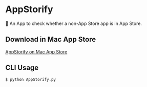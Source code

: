 # AppStorify
🍎 An App to check whether a non-App Store app is in App Store.

## Download in Mac App Store

[AppStorify on Mac App Store](https://apps.apple.com/us/app/appstorify/id1591245624)

## CLI Usage

``` bash
$ python AppStorify.py
```
